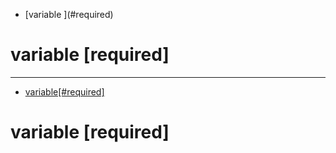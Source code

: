 <!-- MarkdownTOC autolink="true" bracket="round" -->

- [variable \](#required\)

<!-- /MarkdownTOC -->


# variable \[required\]


---

<!-- MarkdownTOC autolink="true" bracket="round" -->

- [variable\[#required\]](#variable-required)

<!-- /MarkdownTOC -->


# variable \[required\]
